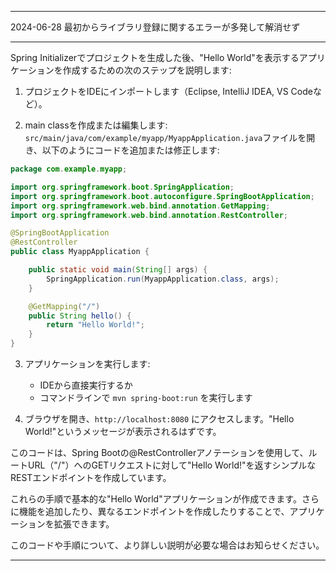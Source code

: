 
---

2024-06-28
最初からライブラリ登録に関するエラーが多発して解消せず

---

Spring Initializerでプロジェクトを生成した後、"Hello World"を表示するアプリケーションを作成するための次のステップを説明します:

1. プロジェクトをIDEにインポートします（Eclipse, IntelliJ IDEA, VS Codeなど）。

2. main classを作成または編集します:
   `src/main/java/com/example/myapp/MyappApplication.java`ファイルを開き、以下のようにコードを追加または修正します:

```java
package com.example.myapp;

import org.springframework.boot.SpringApplication;
import org.springframework.boot.autoconfigure.SpringBootApplication;
import org.springframework.web.bind.annotation.GetMapping;
import org.springframework.web.bind.annotation.RestController;

@SpringBootApplication
@RestController
public class MyappApplication {

    public static void main(String[] args) {
        SpringApplication.run(MyappApplication.class, args);
    }

    @GetMapping("/")
    public String hello() {
        return "Hello World!";
    }
}
```

3. アプリケーションを実行します:
   - IDEから直接実行するか
   - コマンドラインで `mvn spring-boot:run` を実行します

4. ブラウザを開き、`http://localhost:8080` にアクセスします。"Hello World!"というメッセージが表示されるはずです。

このコードは、Spring Bootの@RestControllerアノテーションを使用して、ルートURL（"/"）へのGETリクエストに対して"Hello World!"を返すシンプルなRESTエンドポイントを作成しています。

これらの手順で基本的な"Hello World"アプリケーションが作成できます。さらに機能を追加したり、異なるエンドポイントを作成したりすることで、アプリケーションを拡張できます。

このコードや手順について、より詳しい説明が必要な場合はお知らせください。


---
